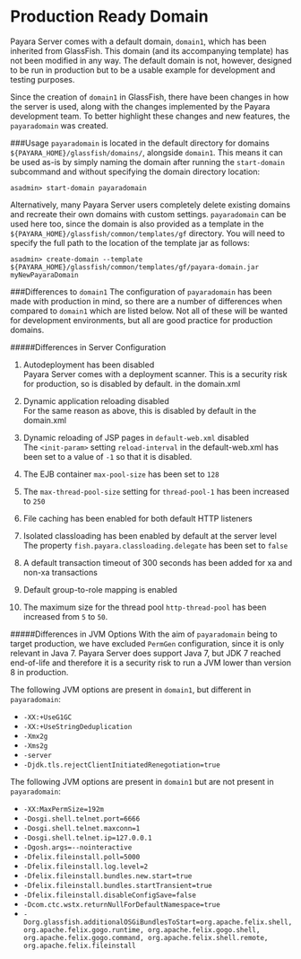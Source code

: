 # Production Ready Domain
Payara Server comes with a default domain, `domain1`, which has been inherited from GlassFish. This domain (and its accompanying template) has not been modified in any way. The default domain is not, however, designed to be run in production but to be a usable example for development and testing purposes.

Since the creation of `domain1` in GlassFish, there have been changes in how the server is used, along with the changes implemented by the Payara development team. To better highlight these changes and new features, the `payaradomain` was created.

###Usage
`payaradomain` is located in the default  directory for domains `${PAYARA_HOME}/glassfish/domains/`, alongside `domain1`. This means it can be used as-is by simply naming the domain after running the `start-domain` subcommand and without specifying the domain directory location:

```
asadmin> start-domain payaradomain 
```
Alternatively, many Payara Server users completely delete existing domains and recreate their own domains with custom settings. `payaradomain` can be used here too, since the domain is also provided as a template in the `${PAYARA_HOME}/glassfish/common/templates/gf` directory. You will need to specify the full path to the location of the template jar as follows:

```
asadmin> create-domain --template ${PAYARA_HOME}/glassfish/common/templates/gf/payara-domain.jar myNewPayaraDomain 
```

###Differences to `domain1`
The configuration of `payaradomain` has been made with production in mind, so there are a number of differences when compared to `domain1` which are listed below. Not all of these will be wanted for development environments, but all are good practice for production domains.

#####Differences in Server Configuration
1. Autodeployment has been disabled  
Payara Server comes with a deployment scanner. This is a security risk for production, so is disabled by default. in the domain.xml  

2. Dynamic application reloading disabled  
For the same reason as above, this is disabled by default in the domain.xml  

3. Dynamic reloading of JSP pages in `default-web.xml` disabled  
The `<init-param>` setting `reload-interval` in the default-web.xml has been set to a value of `-1` so that it is disabled.  

4. The EJB container `max-pool-size` has been set to `128`  

5. The `max-thread-pool-size` setting for `thread-pool-1` has been increased to `250`  

6. File caching has been enabled for both default HTTP listeners  

7. Isolated classloading has been enabled by default at the server level  
The property `fish.payara.classloading.delegate` has been set to `false`  

8. A default transaction timeout of 300 seconds has been added for xa and non-xa transactions  

9. Default group-to-role mapping is enabled  

10. The maximum size for the thread pool `http-thread-pool` has been increased from `5` to `50`.

#####Differences in JVM Options
With the aim of `payaradomain` being to target production, we have excluded `PermGen` configuration, since it is only relevant in Java 7. Payara Server does support Java 7, but JDK 7 reached end-of-life and therefore it is a security risk to run a JVM lower than version 8 in production.

The following JVM options are present in `domain1`, but different in `payaradomain`:
* `-XX:+UseG1GC`
* `-XX:+UseStringDeduplication`
* `-Xmx2g`
* `-Xms2g`
* `-server`
* `-Djdk.tls.rejectClientInitiatedRenegotiation=true`

The following JVM options are present in `domain1` but are not present in `payaradomain`:

* `-XX:MaxPermSize=192m`
* `-Dosgi.shell.telnet.port=6666`
* `-Dosgi.shell.telnet.maxconn=1`
* `-Dosgi.shell.telnet.ip=127.0.0.1`
* `-Dgosh.args=--nointeractive`
* `-Dfelix.fileinstall.poll=5000`
* `-Dfelix.fileinstall.log.level=2`
* `-Dfelix.fileinstall.bundles.new.start=true`
* `-Dfelix.fileinstall.bundles.startTransient=true`
* `-Dfelix.fileinstall.disableConfigSave=false`
* `-Dcom.ctc.wstx.returnNullForDefaultNamespace=true`
* `-Dorg.glassfish.additionalOSGiBundlesToStart=org.apache.felix.shell, org.apache.felix.gogo.runtime, org.apache.felix.gogo.shell, org.apache.felix.gogo.command, org.apache.felix.shell.remote, org.apache.felix.fileinstall`
